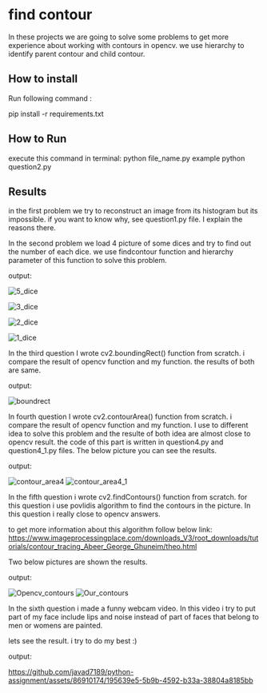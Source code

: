 
# find contour
In these projects we are going to solve some problems to get more experience
about working with contours in opencv. we use hierarchy to identify parent contour and child contour. 


## How to install
Run following command :

pip install -r requirements.txt


## How to Run
execute this command in terminal:
python file_name.py
example python question2.py

## Results

in the first problem we try to reconstruct an image from its histogram but its impossible.
if you want to know why, see question1.py file. I explain the reasons there.


In the second problem we load 4 picture of some dices and try to find out the number of each dice.
we use findcontour function and hierarchy parameter of this function to solve this problem.

output:

![5_dice](https://github.com/javad7189/python-assignment/assets/86910174/61bcf3cc-4512-448c-bcae-22c70398c4ae)

![3_dice](https://github.com/javad7189/python-assignment/assets/86910174/657fbe52-701d-401a-b59c-76d83a6e5e0c)

![2_dice](https://github.com/javad7189/python-assignment/assets/86910174/993ad9af-b30e-49bf-8571-269f59582af3)

![1_dice](https://github.com/javad7189/python-assignment/assets/86910174/eff7fda9-ebcc-4331-bedb-f0a323af3bc4)


In the third question I wrote cv2.boundingRect() function from scratch. i compare the result of opencv function and my function.
the results of both are same.

output:

![boundrect](https://github.com/javad7189/python-assignment/assets/86910174/ec2b8393-2018-4f03-baac-d0b791b8dcaa)


In fourth question I wrote cv2.contourArea() function from scratch. i compare the result of opencv function and my function. I use to different idea to solve this problem and the resulte of both idea are almost close to opencv 
result. the code of this part is written in question4.py and question4_1.py files.
The below picture you can see the results.

output:

![contour_area4](https://github.com/javad7189/python-assignment/assets/86910174/ddd7fa29-1078-4334-b4de-5b89b6f0ee7b)
![contour_area4_1](https://github.com/javad7189/python-assignment/assets/86910174/e34d43ff-a397-445e-937b-6fc0d10fe5c6)


In the fifth question i wrote cv2.findContours() function from scratch. for this question i use povlidis algorithm
to find the contours in the picture.
In this question i really close to opencv answers. 

to get more information about this algorithm follow below link:
https://www.imageprocessingplace.com/downloads_V3/root_downloads/tutorials/contour_tracing_Abeer_George_Ghuneim/theo.html

Two below pictures are shown the results.

output:

![Opencv_contours](https://github.com/javad7189/python-assignment/assets/86910174/68721988-d85c-4c1b-983c-88fb9e60231d)
![Our_contours](https://github.com/javad7189/python-assignment/assets/86910174/9cfa82ab-5cd7-4854-932f-e49e4e02783c)


In the sixth question i made a funny webcam video. In this video i try to put part of my face include lips and noise
instead of part of faces that belong to men or womens are painted.

lets see the result. i try to do my best :)

output:


https://github.com/javad7189/python-assignment/assets/86910174/195639e5-5b9b-4592-b33a-38804a8185bb












